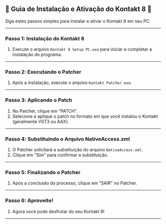 ## 🎹 Guia de Instalação e Ativação do Kontakt 8 🎹

Siga estes passos simples para instalar e ativar o Kontakt 8 em seu PC.

---

### Passo 1: Instalação do Kontakt 8

1.  Execute o arquivo `Kontakt 8 Setup PC.exe` para iniciar e completar a instalação do programa.

---

### Passo 2: Executando o Patcher

1.  Após a instalação, execute o arquivo `Kontakt Patcher.exe`.

---

### Passo 3: Aplicando o Patch

1.  No Patcher, clique em "PATCH".
2.  Selecione e aplique o patch no formato em que você instalou o Kontakt (geralmente VST3 ou AAX).

---

### Passo 4: Substituindo o Arquivo NativeAccess.xml

1.  O Patcher solicitará a substituição do arquivo `NativeAccess.xml`.
2.  Clique em "Sim" para confirmar a substituição.

---

### Passo 5: Finalizando o Patcher

1.  Após a conclusão do processo, clique em "SAIR" no Patcher.

---

### Passo 6: Aproveite!

1.  Agora você pode desfrutar do seu Kontakt 8!

---